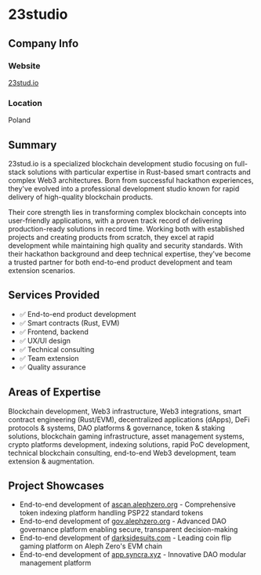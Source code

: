 # 23studio

## Company Info

### Website

[23stud.io](https://23stud.io)

### Location

Poland

## Summary

23stud.io is a specialized blockchain development studio focusing on full-stack solutions with particular expertise in Rust-based smart contracts and complex Web3 architectures. Born from successful hackathon experiences, they've evolved into a professional development studio known for rapid delivery of high-quality blockchain products.

Their core strength lies in transforming complex blockchain concepts into user-friendly applications, with a proven track record of delivering production-ready solutions in record time. Working both with established projects and creating products from scratch, they excel at rapid development while maintaining high quality and security standards. With their hackathon background and deep technical expertise, they've become a trusted partner for both end-to-end product development and team extension scenarios.

## Services Provided

- ✅ End-to-end product development
- ✅ Smart contracts (Rust, EVM)
- ✅ Frontend, backend
- ✅ UX/UI design
- ✅ Technical consulting
- ✅ Team extension
- ✅ Quality assurance

## Areas of Expertise

Blockchain development, Web3 infrastructure, Web3 integrations, smart contract engineering (Rust/EVM), decentralized applications (dApps), DeFi protocols & systems, DAO platforms & governance, token & staking solutions, blockchain gaming infrastructure, asset management systems, crypto platforms development, indexing solutions, rapid PoC development, technical blockchain consulting, end-to-end Web3 development, team extension & augmentation.

## Project Showcases

* End-to-end development of [ascan.alephzero.org](https://ascan.alephzero.org) - Comprehensive token indexing platform handling PSP22 standard tokens
* End-to-end development of [gov.alephzero.org](https://gov.alephzero.org) - Advanced DAO governance platform enabling secure, transparent decision-making
* End-to-end development of [darksidesuits.com](https://darksidesuits.com) - Leading coin flip gaming platform on Aleph Zero's EVM chain
* End-to-end development of [app.syncra.xyz](https://app.syncra.xyz) - Innovative DAO modular management platform
